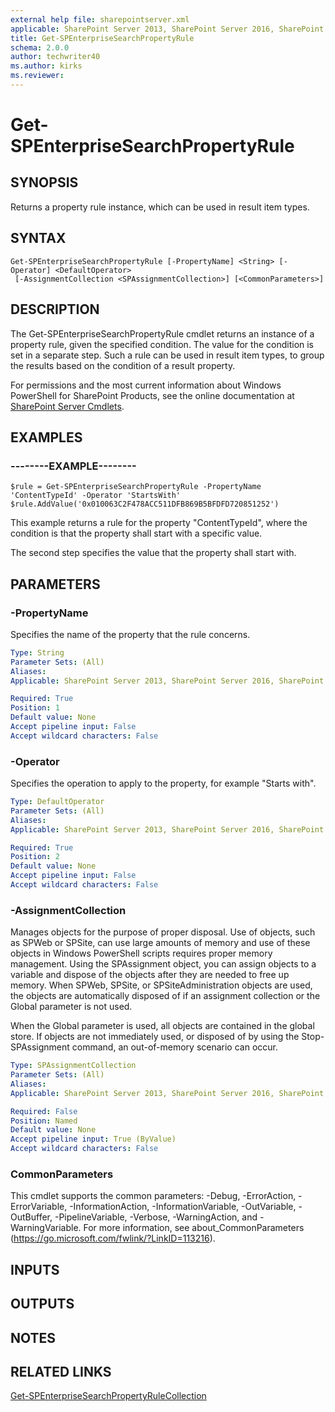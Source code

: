 ```yaml
---
external help file: sharepointserver.xml
applicable: SharePoint Server 2013, SharePoint Server 2016, SharePoint Server 2019
title: Get-SPEnterpriseSearchPropertyRule
schema: 2.0.0
author: techwriter40
ms.author: kirks
ms.reviewer:
---
```


# Get-SPEnterpriseSearchPropertyRule

## SYNOPSIS
Returns a property rule instance, which can be used in result item types.

## SYNTAX

```
Get-SPEnterpriseSearchPropertyRule [-PropertyName] <String> [-Operator] <DefaultOperator>
 [-AssignmentCollection <SPAssignmentCollection>] [<CommonParameters>]
```

## DESCRIPTION
The Get-SPEnterpriseSearchPropertyRule cmdlet returns an instance of a property rule, given the specified condition.
The value for the condition is set in a separate step.
Such a rule can be used in result item types, to group the results based on the condition of a result property.

For permissions and the most current information about Windows PowerShell for SharePoint Products, see the online documentation at [SharePoint Server Cmdlets](https://docs.microsoft.com/powershell/sharepoint/sharepoint-server/sharepoint-server-cmdlets).

## EXAMPLES

### --------EXAMPLE-------- 
```
$rule = Get-SPEnterpriseSearchPropertyRule -PropertyName 'ContentTypeId' -Operator 'StartsWith'
$rule.AddValue('0x010063C2F478ACC511DFB869B5BFDFD720851252')
```

This example returns a rule for the property "ContentTypeId", where the condition is that the property shall start with a specific value.

The second step specifies the value that the property shall start with.

## PARAMETERS

### -PropertyName
Specifies the name of the property that the rule concerns.

```yaml
Type: String
Parameter Sets: (All)
Aliases: 
Applicable: SharePoint Server 2013, SharePoint Server 2016, SharePoint Server 2019

Required: True
Position: 1
Default value: None
Accept pipeline input: False
Accept wildcard characters: False
```

### -Operator
Specifies the operation to apply to the property, for example "Starts with".

```yaml
Type: DefaultOperator
Parameter Sets: (All)
Aliases: 
Applicable: SharePoint Server 2013, SharePoint Server 2016, SharePoint Server 2019

Required: True
Position: 2
Default value: None
Accept pipeline input: False
Accept wildcard characters: False
```

### -AssignmentCollection
Manages objects for the purpose of proper disposal. Use of objects, such as SPWeb or SPSite, can use large amounts of memory and use of these objects in Windows PowerShell scripts requires proper memory management. Using the SPAssignment object, you can assign objects to a variable and dispose of the objects after they are needed to free up memory. When SPWeb, SPSite, or SPSiteAdministration objects are used, the objects are automatically disposed of if an assignment collection or the Global parameter is not used.

When the Global parameter is used, all objects are contained in the global store. If objects are not immediately used, or disposed of by using the Stop-SPAssignment command, an out-of-memory scenario can occur.

```yaml
Type: SPAssignmentCollection
Parameter Sets: (All)
Aliases: 
Applicable: SharePoint Server 2013, SharePoint Server 2016, SharePoint Server 2019

Required: False
Position: Named
Default value: None
Accept pipeline input: True (ByValue)
Accept wildcard characters: False
```

### CommonParameters
This cmdlet supports the common parameters: -Debug, -ErrorAction, -ErrorVariable, -InformationAction, -InformationVariable, -OutVariable, -OutBuffer, -PipelineVariable, -Verbose, -WarningAction, and -WarningVariable. For more information, see about_CommonParameters (https://go.microsoft.com/fwlink/?LinkID=113216).

## INPUTS

## OUTPUTS

## NOTES

## RELATED LINKS

[Get-SPEnterpriseSearchPropertyRuleCollection](Get-SPEnterpriseSearchPropertyRuleCollection.md)

